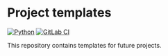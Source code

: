 # Project templates
[![Python](https://github.com/GereonV/templates/actions/workflows/python.yml/badge.svg)](https://github.com/GereonV/templates/tree/python)
[![GitLab CI](https://gitlab.com/gereon36/templates/badges/python/pipeline.svg)](https://gitlab.com/gereon36/templates/-/tree/python)

This repository contains templates for future projects.
